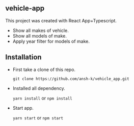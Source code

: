 ## vehicle-app

This project was created with React App+Typescript.
* Show all makes of vehicle.
* Show all models of make.
* Apply year filter for models of make.

## Installation

* First take a clone of this repo.

  `git clone https://github.com/ansh-k/vehicle_app.git`

* Installed all dependency.

  `yarn install` or `npm install`

* Start app.

  `yarn start` or `npm start`


